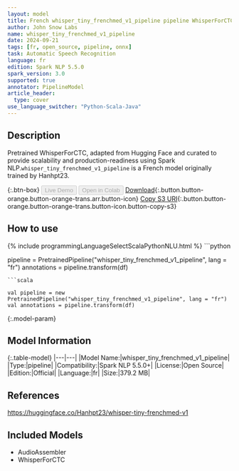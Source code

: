 ```yaml
---
layout: model
title: French whisper_tiny_frenchmed_v1_pipeline pipeline WhisperForCTC from Hanhpt23
author: John Snow Labs
name: whisper_tiny_frenchmed_v1_pipeline
date: 2024-09-21
tags: [fr, open_source, pipeline, onnx]
task: Automatic Speech Recognition
language: fr
edition: Spark NLP 5.5.0
spark_version: 3.0
supported: true
annotator: PipelineModel
article_header:
  type: cover
use_language_switcher: "Python-Scala-Java"
---
```


## Description

Pretrained WhisperForCTC, adapted from Hugging Face and curated to provide scalability and production-readiness using Spark NLP.`whisper_tiny_frenchmed_v1_pipeline` is a French model originally trained by Hanhpt23.

{:.btn-box}
<button class="button button-orange" disabled>Live Demo</button>
<button class="button button-orange" disabled>Open in Colab</button>
[Download](https://s3.amazonaws.com/auxdata.johnsnowlabs.com/public/models/whisper_tiny_frenchmed_v1_pipeline_fr_5.5.0_3.0_1726939396382.zip){:.button.button-orange.button-orange-trans.arr.button-icon}
[Copy S3 URI](s3://auxdata.johnsnowlabs.com/public/models/whisper_tiny_frenchmed_v1_pipeline_fr_5.5.0_3.0_1726939396382.zip){:.button.button-orange.button-orange-trans.button-icon.button-copy-s3}

## How to use



<div class="tabs-box" markdown="1">
{% include programmingLanguageSelectScalaPythonNLU.html %}
```python

pipeline = PretrainedPipeline("whisper_tiny_frenchmed_v1_pipeline", lang = "fr")
annotations =  pipeline.transform(df)   

```
```scala

val pipeline = new PretrainedPipeline("whisper_tiny_frenchmed_v1_pipeline", lang = "fr")
val annotations = pipeline.transform(df)

```
</div>

{:.model-param}
## Model Information

{:.table-model}
|---|---|
|Model Name:|whisper_tiny_frenchmed_v1_pipeline|
|Type:|pipeline|
|Compatibility:|Spark NLP 5.5.0+|
|License:|Open Source|
|Edition:|Official|
|Language:|fr|
|Size:|379.2 MB|

## References

https://huggingface.co/Hanhpt23/whisper-tiny-frenchmed-v1

## Included Models

- AudioAssembler
- WhisperForCTC